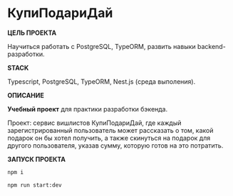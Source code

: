 # КупиПодариДай

**ЦЕЛЬ ПРОЕКТА**

Научиться работать c PostgreSQL, TypeORM, развить навыки backend-разработки.

**STACK**

Typescript, PostgreSQL, TypeORM, Nest.js (среда выполения).

**ОПИСАНИЕ**

**Учебный проект** для практики разработки бэкенда.

Проект: сервис вишлистов КупиПодариДай, где каждый зарегистрированный пользователь может рассказать о том, какой подарок он бы хотел получить, а также скинуться на подарок для другого пользователя, указав сумму, которую готов на это потратить.

**ЗАПУСК ПРОЕКТА**
```sh
npm i
```

```sh
npm run start:dev
```

